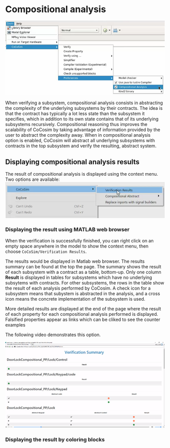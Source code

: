 # Compositional analysis

![compositional analysis](https://github.com/coco-team/cocoSim2/blob/master/doc/images/compositionalAnalysis.png)

When verifying a subsystem, compositional analysis consists in abstracting the complexity of the underlying 
subsystems by their contracts. The idea is that the contract has typically a lot less state than the subsystem it specifies, which in 
addition to its own state contains that of its underlying subsystems recursively. Compositional reasoning thus improves the scalability 
of CoCosim by taking advantage of information provided by the user to abstract the complexity away. When in compositional analysis option 
is enabled, CoCosim will abstract all underlying subsystems with contracts in the top subsystem and verify the resulting, abstract system.


## Displaying compositional analysis results

The result of compositional analysis is displayed using the context menu. Two options are available:
![context menu](https://github.com/coco-team/cocoSim2/blob/master/doc/images/contextMenuVerificationResults.png)


### Displaying the result using MATLAB web browser

When the verification is successfully finished, you can right click on an empty space anywhere in the model to show the context menu, then choose ```CoCoSim/Verification Results```.

The results would be displayed in Matlab web browser. The results summary can be found at the top the page. The summary shows the result of each subsystem with a contract as a table, bottom-up. Only one column **Result** is displayed in tables for subsystems which have no underlying subsytems with contracts. For other subsystems, the rows in the table show the result of each analysis performed by CoCosim. A check icon for a subsystem means that subystem is abstracted in the analysis, and a cross icon means the concrete implementation of the subsystem is used. 

More detailed results are displayed at the end of the page where the result of each property for each compositional analysis performed is displayed. Falsified properties appear as links which can be cliked to see the counter examples

The following video demonstrates this option. 

[![Installation](https://github.com/coco-team/cocoSim2/blob/master/doc/videos/htmlVerificationResults.png)](https://coco-team.github.io/cocosim/videos/htmlVerificationResults.mp4)

### Displaying the result by coloring blocks

